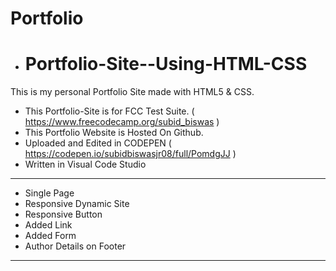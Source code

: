 # Portfolio
- # Portfolio-Site--Using-HTML-CSS
This is my personal Portfolio Site made with HTML5 & CSS.
- This Portfolio-Site is for FCC Test Suite. ( https://www.freecodecamp.org/subid_biswas )
- This Portfolio Website is Hosted On Github.
- Uploaded and Edited in CODEPEN ( https://codepen.io/subidbiswasjr08/full/PomdgJJ )
- Written in Visual Code Studio
---------------------
- Single Page
- Responsive Dynamic Site
- Responsive Button
- Added Link
- Added Form
- Author Details on Footer
---------------------

